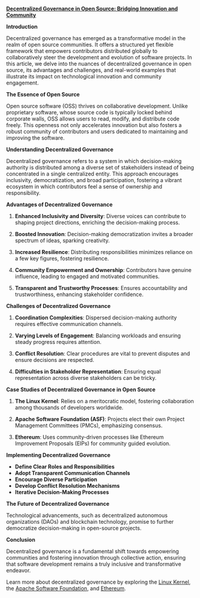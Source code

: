 [**Decentralized Governance in Open Source: Bridging Innovation and Community**](#)

**Introduction**

Decentralized governance has emerged as a transformative model in the realm of open source communities. It offers a structured yet flexible framework that empowers contributors distributed globally to collaboratively steer the development and evolution of software projects. In this article, we delve into the nuances of decentralized governance in open source, its advantages and challenges, and real-world examples that illustrate its impact on technological innovation and community engagement.

**The Essence of Open Source**

Open source software (OSS) thrives on collaborative development. Unlike proprietary software, whose source code is typically locked behind corporate walls, OSS allows users to read, modify, and distribute code freely. This openness not only accelerates innovation but also fosters a robust community of contributors and users dedicated to maintaining and improving the software.

**Understanding Decentralized Governance**

Decentralized governance refers to a system in which decision-making authority is distributed among a diverse set of stakeholders instead of being concentrated in a single centralized entity. This approach encourages inclusivity, democratization, and broad participation, fostering a vibrant ecosystem in which contributors feel a sense of ownership and responsibility.

**Advantages of Decentralized Governance**

1. **Enhanced Inclusivity and Diversity**: Diverse voices can contribute to shaping project directions, enriching the decision-making process.
   
2. **Boosted Innovation**: Decision-making democratization invites a broader spectrum of ideas, sparking creativity.

3. **Increased Resilience**: Distributing responsibilities minimizes reliance on a few key figures, fostering resilience.

4. **Community Empowerment and Ownership**: Contributors have genuine influence, leading to engaged and motivated communities.

5. **Transparent and Trustworthy Processes**: Ensures accountability and trustworthiness, enhancing stakeholder confidence.

**Challenges of Decentralized Governance**

1. **Coordination Complexities**: Dispersed decision-making authority requires effective communication channels.

2. **Varying Levels of Engagement**: Balancing workloads and ensuring steady progress requires attention.

3. **Conflict Resolution**: Clear procedures are vital to prevent disputes and ensure decisions are respected.

4. **Difficulties in Stakeholder Representation**: Ensuring equal representation across diverse stakeholders can be tricky.

**Case Studies of Decentralized Governance in Open Source**

1. **The Linux Kernel**: Relies on a meritocratic model, fostering collaboration among thousands of developers worldwide.

2. **Apache Software Foundation (ASF)**: Projects elect their own Project Management Committees (PMCs), emphasizing consensus.

3. **Ethereum**: Uses community-driven processes like Ethereum Improvement Proposals (EIPs) for community guided evolution.

**Implementing Decentralized Governance**

- **Define Clear Roles and Responsibilities**
- **Adopt Transparent Communication Channels**
- **Encourage Diverse Participation**
- **Develop Conflict Resolution Mechanisms**
- **Iterative Decision-Making Processes**

**The Future of Decentralized Governance**

Technological advancements, such as decentralized autonomous organizations (DAOs) and blockchain technology, promise to further democratize decision-making in open-source projects.

**Conclusion**

Decentralized governance is a fundamental shift towards empowering communities and fostering innovation through collective action, ensuring that software development remains a truly inclusive and transformative endeavor.

Learn more about decentralized governance by exploring the [Linux Kernel](https://www.kernel.org/), the [Apache Software Foundation](https://www.apache.org/), and [Ethereum](https://ethereum.org/).